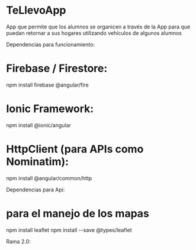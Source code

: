 # TeLlevoApp
App que permite que los alumnos se organicen a través de la App para que puedan retornar a sus hogares utilizando vehículos de algunos alumnos

Dependencias para funcionamiento:
# Firebase / Firestore:
npm install firebase @angular/fire

# Ionic Framework:
npm install @ionic/angular

# HttpClient (para APIs como Nominatim):
npm install @angular/common/http


Dependencias para Api:
# para el manejo de los mapas
npm install leaflet
npm install --save @types/leaflet


Rama 2.0:
